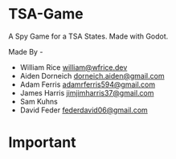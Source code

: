 # TSA-Game
A Spy Game for a TSA States. Made with Godot.

Made By -
* William Rice <william@wfrice.dev>
* Aiden Dorneich <dorneich.aiden@gmail.com>
* Adam Ferris <adamrferris594@gmail.com>
* James Harris <jimjimharris37@gmail.com>
* Sam Kuhns
* David Feder <federdavid06@gmail.com>

# Important
